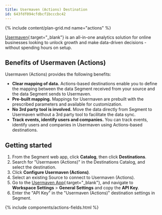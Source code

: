 ```yaml
---
title: Usermaven (Actions) Destination
id: 643fdf094cfdbcf1bcccbc42
---
```


{% include content/plan-grid.md name="actions" %}

[Usermaven](https://www.usermaven.com){:target="_blank"} is an all-in-one analytics solution for online businesses looking to unlock growth and make data-driven decisions - without spending hours on setup. 


## Benefits of Usermaven (Actions)

Usermaven (Actions) provides the following benefits:

- **Clear mapping of data.** Actions-based destinations enable you to define the mapping between the data Segment received from your source and the data Segment sends to Usermaven.
- **Pre-built mapping.** Mappings for Usermaven are prebuilt with the prescribed parameters and available for customization.
- **No 3rd party tool is involved.** Move the data directly from Segment to Usermaven without a 3rd party tool to facilitate the data sync.
- **Track events, identify users and companies.** You can track events, identify users and companies in Usermaven using Actions-based destinations.


## Getting started

1. From the Segment web app, click **Catalog**, then click **Destinations**.
2. Search for "Usermaven (Actions)" in the Destinations Catalog, and select the destination.
3. Click **Configure Usermaven (Actions)**.
4. Select an existing Source to connect to Usermaven (Actions).
5. Go to the [Usermaven App](https://app.usermaven.com){:target="_blank"}, and navigate to **Workspace Settings** > **General Settings** and copy the **API Key**.
6. Enter the "API Key" in the "Usermaven (Actions)" destination settings in Segment.


{% include components/actions-fields.html %}
